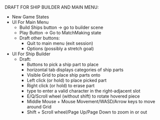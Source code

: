 DRAFT FOR SHIP BUILDER AND MAIN MENU:

 - New Game States
 - UI For Main Menu
    - Build Ships button -> go to builder scene
    - Play Button -> Go to MatchMaking state
    - Draft other buttons:
        - Quit to main menu (exit session)
        - Options (possibly a stretch goal)
 - UI For Ship Builder
    - Draft: 
        - Buttons to pick a ship part to place
        - horizontal tab displays categories of ship parts
        - Visible Grid to place ship parts onto
        - Left click (or hold) to place picked part
        - Right click (or hold) to erase part
        - type to enter a valid character in the right-adjacent slot
        - E/Q/Scroll wheel (without shift) to rotate hovered piece
        - Middle Mouse + Mouse Movement/WASD/Arrow keys to move around Grid
        - Shift + Scroll wheel/Page Up/Page Down to zoom in or out
